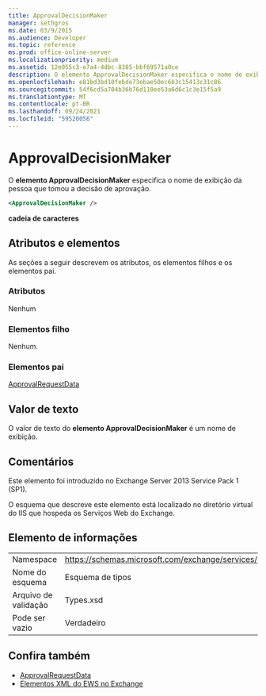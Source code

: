 ```yaml
---
title: ApprovalDecisionMaker
manager: sethgros
ms.date: 03/9/2015
ms.audience: Developer
ms.topic: reference
ms.prod: office-online-server
ms.localizationpriority: medium
ms.assetid: 12e055c3-e7a4-4dbc-8385-bbf69571a0ce
description: O elemento ApprovalDecisionMaker especifica o nome de exibição da pessoa que tomou a decisão de aprovação.
ms.openlocfilehash: e81bd3bd10febde73ebae50ec6b3c15413c31c86
ms.sourcegitcommit: 54f6cd5a704b36b76d110ee53a6d6c1c3e15f5a9
ms.translationtype: MT
ms.contentlocale: pt-BR
ms.lasthandoff: 09/24/2021
ms.locfileid: "59520056"
---
```

# <a name="approvaldecisionmaker"></a>ApprovalDecisionMaker

O **elemento ApprovalDecisionMaker** especifica o nome de exibição da pessoa que tomou a decisão de aprovação. 
  
```XML
<ApprovalDecisionMaker />
```

 **cadeia de caracteres**
## <a name="attributes-and-elements"></a>Atributos e elementos

As seções a seguir descrevem os atributos, os elementos filhos e os elementos pai.
  
### <a name="attributes"></a>Atributos

Nenhum
  
### <a name="child-elements"></a>Elementos filho

Nenhum.
  
### <a name="parent-elements"></a>Elementos pai

[ApprovalRequestData](approvalrequestdata.md)
  
## <a name="text-value"></a>Valor de texto

O valor de texto do **elemento ApprovalDecisionMaker** é um nome de exibição. 
  
## <a name="remarks"></a>Comentários

Este elemento foi introduzido no Exchange Server 2013 Service Pack 1 (SP1).
  
O esquema que descreve este elemento está localizado no diretório virtual do IIS que hospeda os Serviços Web do Exchange.
  
## <a name="element-information"></a>Elemento de informações

|||
|:-----|:-----|
|Namespace  <br/> |https://schemas.microsoft.com/exchange/services/2006/types  <br/> |
|Nome do esquema  <br/> |Esquema de tipos  <br/> |
|Arquivo de validação  <br/> |Types.xsd  <br/> |
|Pode ser vazio  <br/> |Verdadeiro  <br/> |
   
## <a name="see-also"></a>Confira também

- [ApprovalRequestData](approvalrequestdata.md)
- [Elementos XML do EWS no Exchange](ews-xml-elements-in-exchange.md)


